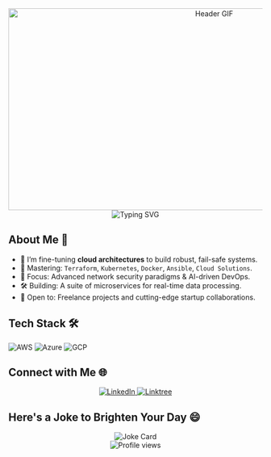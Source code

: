 <div id="header" align="center">
  <img src="YOUR_ANIMATED_HEADER.gif" alt="Header GIF" width="800" height="400"/>
</div>
<div align="center">
    <img src="https://readme-typing-svg.demolab.com?font=Jetbrains+mono&size=30&duration=5000&color=F7EB05&center=true&vCenter=true&width=435&lines=Machine+Learning;Cloud+Architecture;;DevOps+Pro;Automation" alt="Typing SVG"/>
</div>

## About Me 🚀
- 🔭 I’m fine-tuning **cloud architectures** to build robust, fail-safe systems.
- 🚀 Mastering: `Terraform`, `Kubernetes`, `Docker`, `Ansible`, `Cloud Solutions`.
- 🌱 Focus: Advanced network security paradigms & AI-driven DevOps.
- 🛠️ Building: A suite of microservices for real-time data processing.
- 📡 Open to: Freelance projects and cutting-edge startup collaborations.

## Tech Stack 🛠️
<p align="left">
  <img src="https://img.shields.io/badge/AWS-FF9900?style=for-the-badge&logo=amazonaws&logoColor=white" alt="AWS" />
  <img src="https://img.shields.io/badge/Azure-0089D6?style=for-the-badge&logo=microsoftazure&logoColor=white" alt="Azure"/>
  <img src="https://img.shields.io/badge/GCP-4285F4?style=for-the-badge&logo=googlecloud&logoColor=white" alt="GCP"/>
  <!-- Add more as needed -->
</p>

## Connect with Me 🌐
<div align="center">
  <a href="https://www.linkedin.com/in/zane-pearton">
    <img src="https://img.shields.io/badge/ZanePearton-0077B5?style=for-the-badge&logo=linkedin&logoColor=white" alt="LinkedIn"/>
  </a>
  <a href="https://linktr.ee/zanepearton">
    <img src="https://img.shields.io/badge/Linktree-39E09B?style=for-the-badge&logo=Linktree&logoColor=white" alt="Linktree"/>
  </a>
</div>

## Here's a Joke to Brighten Your Day 😄
<div align="center">
  <img src="https://readme-jokes.vercel.app/api" alt="Joke Card"/>
</div>

<div align="center">
  <img src="https://komarev.com/ghpvc/?username=ZanePearton&style=flat-square" alt="Profile views" />
</div>